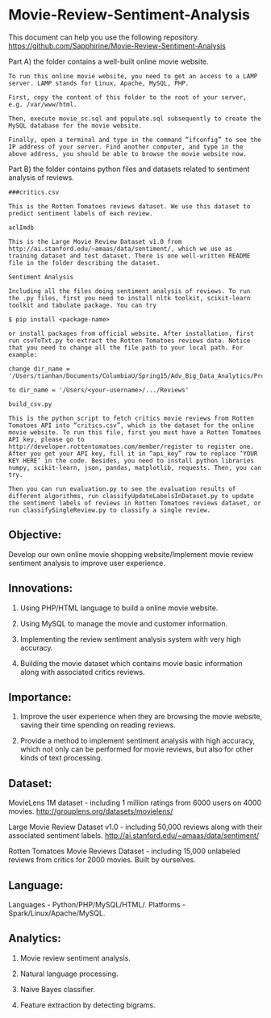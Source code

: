# Movie-Review-Sentiment-Analysis

This document can help you use the following repository.
https://github.com/Sapphirine/Movie-Review-Sentiment-Analysis

Part A) the folder contains a well-built online movie website.  

    To run this online movie website, you need to get an access to a LAMP server. LAMP stands for Linux, Apache, MySQL, PHP. 

    First, copy the content of this folder to the root of your server, e.g. /var/www/html.
    
    Then, execute movie_sc.sql and populate.sql subsequently to create the MySQL database for the movie website.

    Finally, open a terminal and type in the command “ifconfig” to see the IP address of your server. Find another computer, and type in the above address, you should be able to browse the movie website now.

Part B) the folder contains python files and datasets related to sentiment analysis of reviews. 

    ###critics.csv 
    
    This is the Rotten Tomatoes reviews dataset. We use this dataset to predict sentiment labels of each review. 
    
    aclImdb
    
    This is the Large Movie Review Dataset v1.0 from http://ai.stanford.edu/~amaas/data/sentiment/, which we use as training dataset and test dataset. There is one well-written README file in the folder describing the dataset.
    
    Sentiment Analysis
    
    Including all the files doing sentiment analysis of reviews. To run the .py files, first you need to install nltk toolkit, scikit-learn toolkit and tabulate package. You can try
    
    $ pip install <package-name>
    
    or install packages from official website. After installation, first run csvToTxt.py to extract the Rotten Tomatoes reviews data. Notice that you need to change all the file path to your local path. For example:
    
    change dir_name = '/Users/tianhan/Documents/ColumbiaU/Spring15/Adv_Big_Data_Analytics/Project/Reviews'
    
    to dir_name = '/Users/<your-username>/.../Reviews'
    
    build_csv.py
    
    This is the python script to fetch critics movie reviews from Rotten Tomatoes API into “critics.csv”, which is the dataset for the online movie website. To run this file, first you must have a Rotten Tomatoes API key, please go to http://developer.rottentomatoes.com/member/register to register one. After you get your API key, fill it in “api_key” row to replace ‘YOUR KEY HERE’ in the code. Besides, you need to install python libraries numpy, scikit-learn, json, pandas, matplotlib, requests. Then, you can try.

    Then you can run evaluation.py to see the evaluation results of different algorithms, run classifyUpdateLabelsInDataset.py to update the sentiment labels of reviews in Rotten Tomatoes reviews dataset, or run classifySingleReview.py to classify a single review.
    
    
Objective: 
----------
Develop our own online movie shopping website/Implement movie review sentiment analysis to improve user experience. 

Innovations: 
------------
1. Using PHP/HTML language to build a online movie website. 

2. Using MySQL to manage the movie and customer information. 

3. Implementing the review sentiment analysis system with very high accuracy. 

4. Building the movie dataset which contains movie basic information along with associated critics reviews. 

Importance: 
-----------
1. Improve the user experience when they are browsing the movie website, saving their time spending on reading reviews. 

2. Provide a method to implement sentiment analysis with high accuracy, which not only can be performed for movie reviews, but also for other kinds of text processing. 

Dataset:
--------
MovieLens 1M dataset - including 1 million ratings from 6000 users on 4000 movies. 
http://grouplens.org/datasets/movielens/ 

Large Movie Review Dataset v1.0 - including 50,000 reviews along with their associated sentiment labels. http://ai.stanford.edu/~amaas/data/sentiment/ 

Rotten Tomatoes Movie Reviews Dataset - including 15,000 unlabeled reviews from critics for 2000 movies. Built by ourselves. 

Language:
---------
Languages - Python/PHP/MySQL/HTML/. Platforms - Spark/Linux/Apache/MySQL. 

Analytics: 
----------
1. Movie review sentiment analysis. 

2. Natural language processing. 

3. Naive Bayes classifier. 

4. Feature extraction by detecting bigrams.
